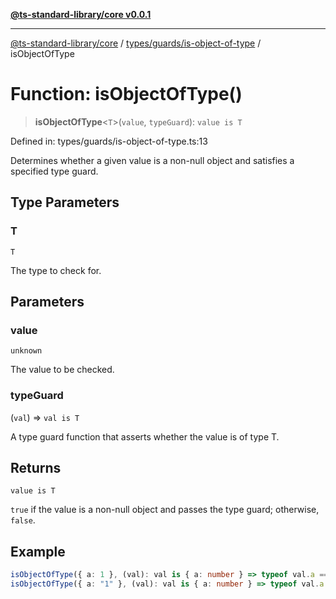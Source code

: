 [**@ts-standard-library/core v0.0.1**](../../../../README.md)

***

[@ts-standard-library/core](../../../../modules.md) / [types/guards/is-object-of-type](../README.md) / isObjectOfType

# Function: isObjectOfType()

> **isObjectOfType**\<`T`\>(`value`, `typeGuard`): `value is T`

Defined in: types/guards/is-object-of-type.ts:13

Determines whether a given value is a non-null object and satisfies a specified type guard.

## Type Parameters

### T

`T`

The type to check for.

## Parameters

### value

`unknown`

The value to be checked.

### typeGuard

(`val`) => `val is T`

A type guard function that asserts whether the value is of type T.

## Returns

`value is T`

`true` if the value is a non-null object and passes the type guard; otherwise, `false`.

## Example

```ts
isObjectOfType({ a: 1 }, (val): val is { a: number } => typeof val.a === "number"); // true
isObjectOfType({ a: "1" }, (val): val is { a: number } => typeof val.a === "number"); // false
```
